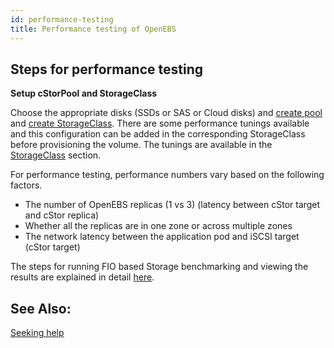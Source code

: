 ```yaml
---
id: performance-testing
title: Performance testing of OpenEBS
---
```


## Steps for performance testing

**Setup cStorPool and StorageClass**

Choose the appropriate disks (SSDs or SAS or Cloud disks) and [create pool](/deprecated/spc-based-cstor#creating-cStor-storage-pools)  and [create StorageClass](/deprecated/spc-based-cstor#creating-cStor-storage-class).  There are some performance tunings available and this configuration can be added in the corresponding StorageClass before provisioning the volume. The tunings are available in the [StorageClass](/deprecated/spc-based-cstor#setting-performance-tunings) section. 

For performance testing, performance numbers vary based on the following factors.

- The number of OpenEBS replicas (1 vs 3) (latency between cStor target and cStor replica)
- Whether all the replicas are in one zone or across multiple zones
- The network latency between the application pod and iSCSI target (cStor target)

The steps for running FIO based Storage benchmarking and viewing the results are explained in detail [here](https://github.com/openebs/performance-benchmark/tree/master/fio-benchmarks). 

## See Also:

[Seeking help](/introduction/community)